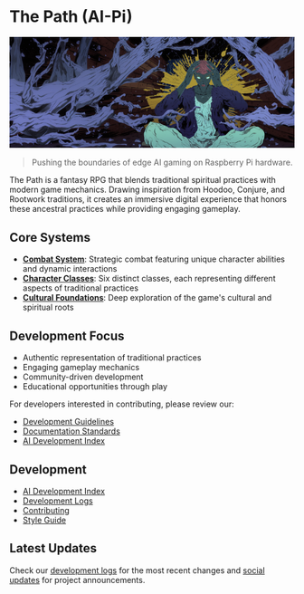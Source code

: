 # The Path (AI-Pi)

![The Path (AI-Pi)](images/cover.png)

> Pushing the boundaries of edge AI gaming on Raspberry Pi hardware.

The Path is a fantasy RPG that blends traditional spiritual practices with modern game mechanics. Drawing inspiration from Hoodoo, Conjure, and Rootwork traditions, it creates an immersive digital experience that honors these ancestral practices while providing engaging gameplay.

## Core Systems

- **[Combat System](combat_system/balance_and_meta.md)**: Strategic combat featuring unique character abilities and dynamic interactions
- **[Character Classes](combat_system/classes.md)**: Six distinct classes, each representing different aspects of traditional practices
- **[Cultural Foundations](world/cultural_foundations.md)**: Deep exploration of the game's cultural and spiritual roots

## Development Focus

- Authentic representation of traditional practices
- Engaging gameplay mechanics
- Community-driven development
- Educational opportunities through play

For developers interested in contributing, please review our:
- [Development Guidelines](meta/development-guidelines.md)
- [Documentation Standards](meta/documentation-standards.md)
- [AI Development Index](AI_DEVELOPMENT_INDEX.md)

## Development

- [AI Development Index](AI_DEVELOPMENT_INDEX.md)
- [Development Logs](meta/logs/index.md)
- [Contributing](meta/contributing.md)
- [Style Guide](meta/style-guide.md)

## Latest Updates

Check our [development logs](meta/logs/index.md) for the most recent changes and [social updates](meta/social/index.md) for project announcements.
